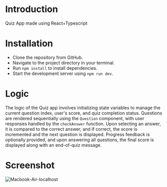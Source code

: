 # Introduction
Quiz App made using React+Typescript

# Installation
- Clone the repository from GitHub.
- Navigate to the project directory in your terminal.
- Run  `npm install` to install dependencies.
- Start the development server using `npm run dev`.

# Logic
The logic of the Quiz app involves initializing state variables to manage the current question index, user's score, and quiz completion status. Questions are rendered sequentially using the `Question` component, with user responses handled by the `checkAnswer` function. Upon selecting an answer, it is compared to the correct answer, and if correct, the score is incremented and the next question is displayed. Progress feedback is optionally provided, and upon answering all questions, the final score is displayed along with an end-of-quiz message.

# Screenshot
![Macbook-Air-localhost](https://github.com/Bishal-Pahari/TS-quiz-App/assets/61013432/38d8ed20-2796-4597-9bee-ccba690c2f01)

